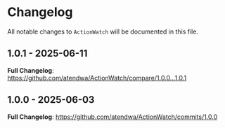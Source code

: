 # Changelog

All notable changes to `ActionWatch` will be documented in this file.

## 1.0.1 - 2025-06-11

**Full Changelog**: https://github.com/atendwa/ActionWatch/compare/1.0.0...1.0.1

## 1.0.0 - 2025-06-03

**Full Changelog**: https://github.com/atendwa/ActionWatch/commits/1.0.0
